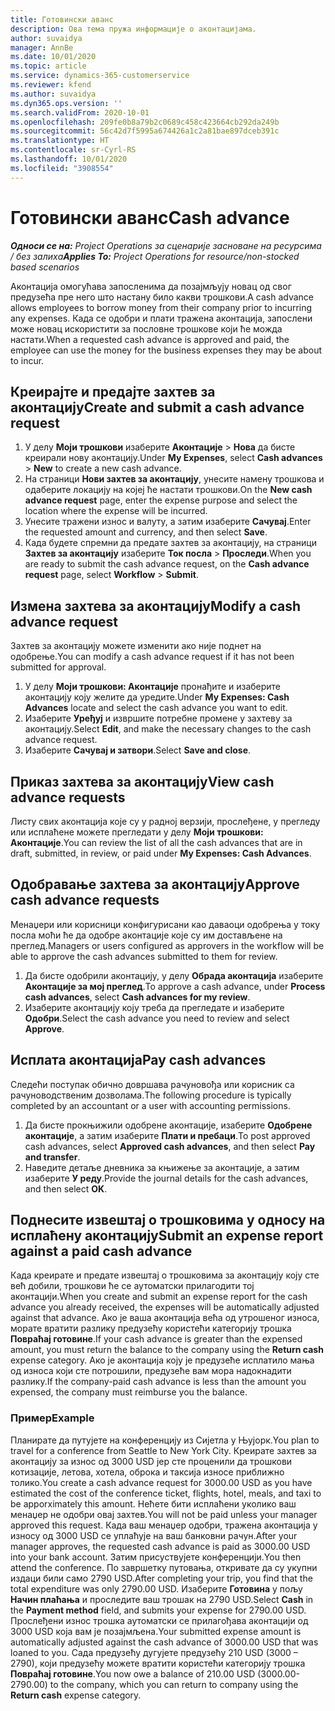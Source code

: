 ```yaml
---
title: Готовински аванс
description: Ова тема пружа информације о аконтацијама.
author: suvaidya
manager: AnnBe
ms.date: 10/01/2020
ms.topic: article
ms.service: dynamics-365-customerservice
ms.reviewer: kfend
ms.author: suvaidya
ms.dyn365.ops.version: ''
ms.search.validFrom: 2020-10-01
ms.openlocfilehash: 209fe0b8a79b2c0689c458c423664cb292da249b
ms.sourcegitcommit: 56c42d7f5995a674426a1c2a81bae897dceb391c
ms.translationtype: HT
ms.contentlocale: sr-Cyrl-RS
ms.lasthandoff: 10/01/2020
ms.locfileid: "3908554"
---
```

# <a name="cash-advance"></a><span data-ttu-id="ee47e-103">Готовински аванс</span><span class="sxs-lookup"><span data-stu-id="ee47e-103">Cash advance</span></span>

<span data-ttu-id="ee47e-104">_**Односи се на:** Project Operations за сценарије засноване на ресурсима / без залиха_</span><span class="sxs-lookup"><span data-stu-id="ee47e-104">_**Applies To:** Project Operations for resource/non-stocked based scenarios_</span></span>

<span data-ttu-id="ee47e-105">Аконтација омогућава запосленима да позајмљују новац од свог предузећа пре него што настану било какви трошкови.</span><span class="sxs-lookup"><span data-stu-id="ee47e-105">A cash advance allows employees to borrow money from their company prior to incurring any expenses.</span></span> <span data-ttu-id="ee47e-106">Када се одобри и плати тражена аконтација, запослени може новац искористити за пословне трошкове који ће можда настати.</span><span class="sxs-lookup"><span data-stu-id="ee47e-106">When a requested cash advance is approved and paid, the employee can use the money for the business expenses they may be about to incur.</span></span> 

## <a name="create-and-submit-a-cash-advance-request"></a><span data-ttu-id="ee47e-107">Креирајте и предајте захтев за аконтацију</span><span class="sxs-lookup"><span data-stu-id="ee47e-107">Create and submit a cash advance request</span></span>

1. <span data-ttu-id="ee47e-108">У делу **Моји трошкови** изаберите **Аконтације** > **Нова** да бисте креирали нову аконтацију.</span><span class="sxs-lookup"><span data-stu-id="ee47e-108">Under **My Expenses**, select **Cash advances** > **New** to create a new cash advance.</span></span> 
2. <span data-ttu-id="ee47e-109">На страници **Нови захтев за аконтацију**, унесите намену трошкова и одаберите локацију на којеј ће настати трошкови.</span><span class="sxs-lookup"><span data-stu-id="ee47e-109">On the **New cash advance request** page, enter the expense purpose and select the location where the expense will be incurred.</span></span>
3. <span data-ttu-id="ee47e-110">Унесите тражени износ и валуту, а затим изаберите **Сачувај**.</span><span class="sxs-lookup"><span data-stu-id="ee47e-110">Enter the requested amount and currency, and then select **Save**.</span></span> 
4. <span data-ttu-id="ee47e-111">Када будете спремни да предате захтев за аконтацију, на страници **Захтев за аконтацију** изаберите **Ток посла** > **Проследи**.</span><span class="sxs-lookup"><span data-stu-id="ee47e-111">When you are ready to submit the cash advance request, on the **Cash advance request** page, select **Workflow** > **Submit**.</span></span>

## <a name="modify-a-cash-advance-request"></a><span data-ttu-id="ee47e-112">Измена захтева за аконтацију</span><span class="sxs-lookup"><span data-stu-id="ee47e-112">Modify a cash advance request</span></span>

<span data-ttu-id="ee47e-113">Захтев за аконтацију можете изменити ако није поднет на одобрење.</span><span class="sxs-lookup"><span data-stu-id="ee47e-113">You can modify a cash advance request if it has not been submitted for approval.</span></span>

1. <span data-ttu-id="ee47e-114">У делу **Моји трошкови: Аконтације** пронађите и изаберите аконтацију коју желите да уредите.</span><span class="sxs-lookup"><span data-stu-id="ee47e-114">Under **My Expenses: Cash Advances** locate and select the cash advance you want to edit.</span></span>
2. <span data-ttu-id="ee47e-115">Изаберите **Уређуј** и извршите потребне промене у захтеву за аконтацију.</span><span class="sxs-lookup"><span data-stu-id="ee47e-115">Select **Edit**, and make the necessary changes to the cash advance request.</span></span> 
3. <span data-ttu-id="ee47e-116">Изаберите **Сачувај и затвори**.</span><span class="sxs-lookup"><span data-stu-id="ee47e-116">Select **Save and close**.</span></span>


## <a name="view-cash-advance-requests"></a><span data-ttu-id="ee47e-117">Приказ захтева за аконтацију</span><span class="sxs-lookup"><span data-stu-id="ee47e-117">View cash advance requests</span></span>
<span data-ttu-id="ee47e-118">Листу свих аконтација које су у радној верзији, прослеђене, у прегледу или исплаћене можете прегледати у делу **Моји трошкови: Аконтације**.</span><span class="sxs-lookup"><span data-stu-id="ee47e-118">You can review the list of all the cash advances that are in draft, submitted, in review, or paid under **My Expenses: Cash Advances**.</span></span> 

## <a name="approve-cash-advance-requests"></a><span data-ttu-id="ee47e-119">Одобравање захтева за аконтацију</span><span class="sxs-lookup"><span data-stu-id="ee47e-119">Approve cash advance requests</span></span>

<span data-ttu-id="ee47e-120">Менаџери или корисници конфигурисани као даваоци одобрења у току посла моћи ће да одобре аконтације које су им достављене на преглед.</span><span class="sxs-lookup"><span data-stu-id="ee47e-120">Managers or users configured as approvers in the workflow will be able to approve the cash advances submitted to them for review.</span></span> 

1. <span data-ttu-id="ee47e-121">Да бисте одобрили аконтацију, у делу **Обрада аконтација** изаберите **Аконтације за мој преглед**.</span><span class="sxs-lookup"><span data-stu-id="ee47e-121">To approve a cash advance, under **Process cash advances**, select **Cash advances for my review**.</span></span>
2. <span data-ttu-id="ee47e-122">Изаберите аконтацију коју треба да прегледате и изаберите **Одобри**.</span><span class="sxs-lookup"><span data-stu-id="ee47e-122">Select the cash advance you need to review and select **Approve**.</span></span>  

## <a name="pay-cash-advances"></a><span data-ttu-id="ee47e-123">Исплата аконтација</span><span class="sxs-lookup"><span data-stu-id="ee47e-123">Pay cash advances</span></span> 
<span data-ttu-id="ee47e-124">Следећи поступак обично довршава рачуновођа или корисник са рачуноводственим дозволама.</span><span class="sxs-lookup"><span data-stu-id="ee47e-124">The following procedure is typically completed by an accountant or a user with accounting permissions.</span></span>

1. <span data-ttu-id="ee47e-125">Да бисте прокњижили одобрене аконтације, изаберите **Одобрене аконтације**, а затим изаберите **Плати и пребаци**.</span><span class="sxs-lookup"><span data-stu-id="ee47e-125">To post approved cash advances, select **Approved cash advances**, and then select **Pay and transfer**.</span></span>  
2. <span data-ttu-id="ee47e-126">Наведите детаље дневника за књижење за аконтације, а затим изаберите **У реду**.</span><span class="sxs-lookup"><span data-stu-id="ee47e-126">Provide the journal details for the cash advances, and then select **OK**.</span></span> 

## <a name="submit-an-expense-report-against-a-paid-cash-advance"></a><span data-ttu-id="ee47e-127">Поднесите извештај о трошковима у односу на исплаћену аконтацију</span><span class="sxs-lookup"><span data-stu-id="ee47e-127">Submit an expense report against a paid cash advance</span></span> 

<span data-ttu-id="ee47e-128">Када креирате и предате извештај о трошковима за аконтацију коју сте већ добили, трошкови ће се аутоматски прилагодити тој аконтацији.</span><span class="sxs-lookup"><span data-stu-id="ee47e-128">When you create and submit an expense report for the cash advance you already received, the expenses will be automatically adjusted against that advance.</span></span> <span data-ttu-id="ee47e-129">Ако је ваша аконтација већа од утрошеног износа, морате вратити разлику предузећу користећи категорију трошка **Повраћај готовине**.</span><span class="sxs-lookup"><span data-stu-id="ee47e-129">If your cash advance is greater than the expensed amount, you must return the balance to the company using the **Return cash** expense category.</span></span> <span data-ttu-id="ee47e-130">Ако је аконтација коју је предузеће исплатило мања од износа који сте потрошили, предузеће вам мора надокнадити разлику.</span><span class="sxs-lookup"><span data-stu-id="ee47e-130">If the company-paid cash advance is less than the amount you expensed, the company must reimburse you the balance.</span></span> 

### <a name="example"></a><span data-ttu-id="ee47e-131">Пример</span><span class="sxs-lookup"><span data-stu-id="ee47e-131">Example</span></span>
<span data-ttu-id="ee47e-132">Планирате да путујете на конференцију из Сијетла у Њујорк.</span><span class="sxs-lookup"><span data-stu-id="ee47e-132">You plan to travel for a conference from Seattle to New York City.</span></span> <span data-ttu-id="ee47e-133">Креирате захтев за аконтацију за износ од 3000 USD јер сте проценили да трошкови котизације, летова, хотела, оброка и таксија износе приближно толико.</span><span class="sxs-lookup"><span data-stu-id="ee47e-133">You create a cash advance request for 3000.00 USD as you have estimated the cost of the conference ticket, flights, hotel, meals, and taxi to be apporximately this amount.</span></span> <span data-ttu-id="ee47e-134">Нећете бити исплаћени уколико ваш менаџер не одобри овај захтев.</span><span class="sxs-lookup"><span data-stu-id="ee47e-134">You will not be paid unless your manager approved this request.</span></span> <span data-ttu-id="ee47e-135">Када ваш менаџер одобри, тражена аконтација у износу од 3000 USD се уплаћује на ваш банковни рачун.</span><span class="sxs-lookup"><span data-stu-id="ee47e-135">After your manager approves, the requested cash advance is paid as 3000.00 USD into your bank account.</span></span> <span data-ttu-id="ee47e-136">Затим присуствујете конференцији.</span><span class="sxs-lookup"><span data-stu-id="ee47e-136">You then attend the conference.</span></span> <span data-ttu-id="ee47e-137">По завршетку путовања, откривате да су укупни издаци били само 2790 USD.</span><span class="sxs-lookup"><span data-stu-id="ee47e-137">After completing your trip, you find that the total expenditure was only 2790.00 USD.</span></span> <span data-ttu-id="ee47e-138">Изаберите **Готовина** у пољу **Начин плаћања** и проследите ваш трошак на 2790 USD.</span><span class="sxs-lookup"><span data-stu-id="ee47e-138">Select **Cash** in the **Payment method** field, and submits your expense for 2790.00 USD.</span></span> <span data-ttu-id="ee47e-139">Прослеђени износ трошка аутоматски се прилагођава аконтацији од 3000 USD која вам је позајмљена.</span><span class="sxs-lookup"><span data-stu-id="ee47e-139">Your submitted expense amount is automatically adjusted against the cash advance of 3000.00 USD that was loaned to you.</span></span> <span data-ttu-id="ee47e-140">Сада предузећу дугујете предузећу 210 USD (3000 – 2790), који предузећу можете вратити користећи категорију трошка **Повраћај готовине**.</span><span class="sxs-lookup"><span data-stu-id="ee47e-140">You now owe a balance of 210.00 USD (3000.00-2790.00) to the company, which you can return to company using the **Return cash** expense category.</span></span> 
